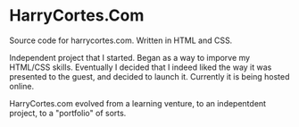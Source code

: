 # HarryCortes.Com


Source code for harrycortes.com. Written in HTML and CSS. 

Independent project that I started. Began as a way to imporve my HTML/CSS skills. Eventually I decided that I indeed liked the way it was presented to the guest, and decided to launch it. Currently it is being hosted online. 

HarryCortes.com evolved from a learning venture, to an indepentdent project, to a "portfolio" of sorts. 
